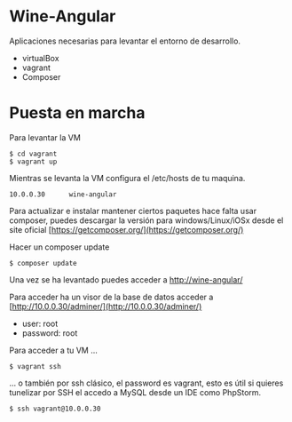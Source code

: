 # Wine-Angular

Aplicaciones necesarias para levantar el entorno de desarrollo.

* virtualBox
* vagrant
* Composer

# Puesta en marcha

Para levantar la VM

```
$ cd vagrant
$ vagrant up
```

Mientras se levanta la VM configura el /etc/hosts de tu maquina.

```
10.0.0.30      wine-angular
```

Para actualizar e instalar mantener ciertos paquetes hace falta usar composer,
puedes descargar la versión para windows/Linux/iOSx desde el site oficial [https://getcomposer.org/](https://getcomposer.org/)

Hacer un composer update

```
$ composer update
```

Una vez se ha levantado puedes acceder a [http://wine-angular/](http://wine-angular/)

Para acceder ha un visor de la base de datos acceder a [http://10.0.0.30/adminer/](http://10.0.0.30/adminer/)

* user: root
* password: root

Para acceder a tu VM ...

```
$ vagrant ssh
```

... o también por ssh clásico, el password es vagrant, esto es útil si quieres tunelizar por SSH el accedo a MySQL desde un IDE como PhpStorm.

```
$ ssh vagrant@10.0.0.30
```
